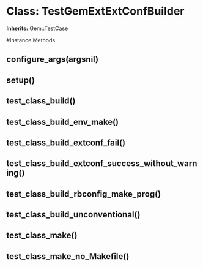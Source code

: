 # Class: TestGemExtExtConfBuilder
**Inherits:** Gem::TestCase
    




#Instance Methods
## configure_args(argsnil) [](#method-i-configure_args)

## setup() [](#method-i-setup)

## test_class_build() [](#method-i-test_class_build)

## test_class_build_env_make() [](#method-i-test_class_build_env_make)

## test_class_build_extconf_fail() [](#method-i-test_class_build_extconf_fail)

## test_class_build_extconf_success_without_warning() [](#method-i-test_class_build_extconf_success_without_warning)

## test_class_build_rbconfig_make_prog() [](#method-i-test_class_build_rbconfig_make_prog)

## test_class_build_unconventional() [](#method-i-test_class_build_unconventional)

## test_class_make() [](#method-i-test_class_make)

## test_class_make_no_Makefile() [](#method-i-test_class_make_no_Makefile)


